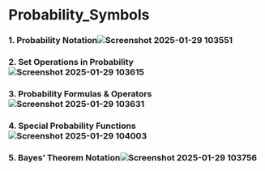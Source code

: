 # Probability_Symbols

### 1. **Probability Notation**![Screenshot 2025-01-29 103551](https://github.com/user-attachments/assets/d087c8a8-2f99-4d94-8c82-9bd9ac65acf9)

### 2. **Set Operations in Probability**![Screenshot 2025-01-29 103615](https://github.com/user-attachments/assets/32d8c5db-17b8-4189-9aab-18e6b6bd34f2)

### 3. **Probability Formulas & Operators**![Screenshot 2025-01-29 103631](https://github.com/user-attachments/assets/defccdf6-356c-4fe5-b941-929f659b2855)

### 4. **Special Probability Functions**![Screenshot 2025-01-29 104003](https://github.com/user-attachments/assets/4d47df0f-1f97-4124-91f2-f31c8b55fc26)

### 5. **Bayes’ Theorem Notation**![Screenshot 2025-01-29 103756](https://github.com/user-attachments/assets/19491f0a-7fbc-4b06-8e69-cd0b155e0089)

